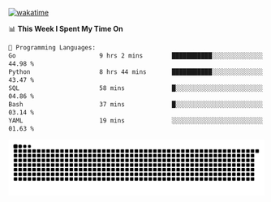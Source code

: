 [![wakatime](https://wakatime.com/badge/user/384f91c6-4eee-411f-8f3b-1b691f58a544.svg)](https://wakatime.com/@384f91c6-4eee-411f-8f3b-1b691f58a544)

<!--START_SECTION:waka-->
📊 **This Week I Spent My Time On** 

```text
💬 Programming Languages: 
Go                       9 hrs 2 mins        ███████████░░░░░░░░░░░░░░   44.98 % 
Python                   8 hrs 44 mins       ███████████░░░░░░░░░░░░░░   43.47 % 
SQL                      58 mins             █░░░░░░░░░░░░░░░░░░░░░░░░   04.86 % 
Bash                     37 mins             █░░░░░░░░░░░░░░░░░░░░░░░░   03.14 % 
YAML                     19 mins             ░░░░░░░░░░░░░░░░░░░░░░░░░   01.63 % 
```


<!--END_SECTION:waka-->

<picture>
  <source media="(prefers-color-scheme: dark)" srcset="https://raw.githubusercontent.com/fuwx295/fuwx295/output/github-contribution-grid-snake-dark.svg">
  <source media="(prefers-color-scheme: light)" srcset="https://raw.githubusercontent.com/fuwx295/fuwx295/output/github-contribution-grid-snake.svg">
  <img alt="github contribution grid snake animation" src="https://raw.githubusercontent.com/fuwx295/fuwx295/output/github-contribution-grid-snake.svg">
</picture>
